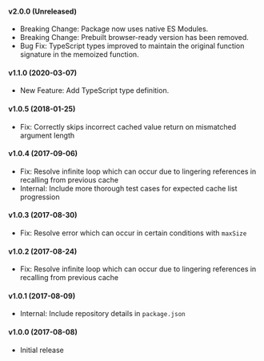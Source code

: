 #### v2.0.0 (Unreleased)

- Breaking Change: Package now uses native ES Modules.
- Breaking Change: Prebuilt browser-ready version has been removed.
- Bug Fix: TypeScript types improved to maintain the original function signature in the memoized function.

#### v1.1.0 (2020-03-07)

- New Feature: Add TypeScript type definition.

#### v1.0.5 (2018-01-25)

- Fix: Correctly skips incorrect cached value return on mismatched argument length

#### v1.0.4 (2017-09-06)

- Fix: Resolve infinite loop which can occur due to lingering references in recalling from previous cache
- Internal: Include more thorough test cases for expected cache list progression

#### v1.0.3 (2017-08-30)

- Fix: Resolve error which can occur in certain conditions with `maxSize`

#### v1.0.2 (2017-08-24)

- Fix: Resolve infinite loop which can occur due to lingering references in recalling from previous cache

#### v1.0.1 (2017-08-09)

- Internal: Include repository details in `package.json`

#### v1.0.0 (2017-08-08)

- Initial release
